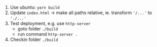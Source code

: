 1. Use ubuntu: `yarn build`
1. Update `index.html` -> make all paths relative, ie. transform `'/...'` to `'./...'`
1. Test deployment, e.g. use `http-server`
   - goto folder `./build`
   - run command `http-server .`
1. Checkin folder `./build`
